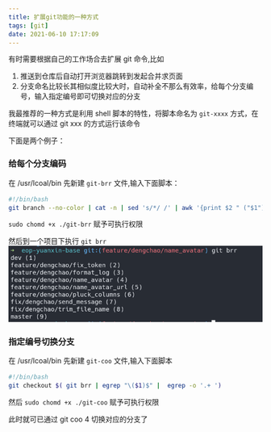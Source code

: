 ```yaml
---
title: 扩展git功能的一种方式
tags: [git]
date: 2021-06-10 17:17:09
---
```


有时需要根据自己的工作场合去扩展 git 命令,比如
1. 推送到仓库后自动打开浏览器跳转到发起合并求页面
2. 分支命名比较长其相似度比较大时，自动补全不那么有效率，给每个分支编号，输入指定编号即可切换对应的分支

我最推荐的一种方式是利用 shell 脚本的特性，将脚本命名为 `git-xxxx`  方式，在终端就可以通过 git xxx 的方式运行该命令


下面是两个例子：
### 给每个分支编码
在 /usr/lcoal/bin 先新建 `git-brr` 文件,输入下面脚本： 
```bash
#!/bin/bash
git branch --no-color | cat -n | sed 's/*/ /' | awk '{print $2 " ("$1")"}'
```

`sudo chomd +x ./git-brr` 赋予可执行权限

然后到一个项目下执行  `git brr`
![](../images/20201116231333195_2502.png)

### 指定编号切换分支
在 /usr/lcoal/bin 先新建 `git-coo` 文件,输入下面脚本

```bash
#!/bin/bash
git checkout $( git brr | egrep "\($1)$" |  egrep -o '.+ ')
```
然后 `sudo chomd +x ./git-coo` 赋予可执行权限

此时就可已通过  git coo 4 切换对应的分支了